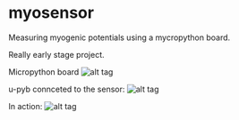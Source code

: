 # myosensor
Measuring myogenic potentials using a mycropython board.

Really early stage project.

Micropython board
![alt tag](http://i.imgur.com/d8Ee0eQ.jpg)

u-pyb connceted to the sensor:
![alt tag](http://i.imgur.com/cTxKxNl.jpg)

In action: 
![alt tag](http://i.imgur.com/fBMWeiJ.gifv)
